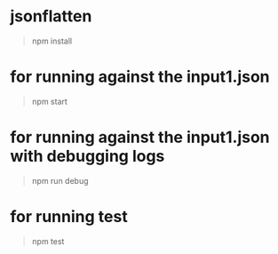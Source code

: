 # jsonflatten

> npm install
# for running against the input1.json
> npm start 
# for running against the input1.json with debugging logs
> npm run debug 
# for running test
> npm test
